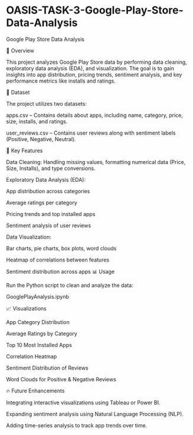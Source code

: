 # OASIS-TASK-3-Google-Play-Store-Data-Analysis
Google Play Store Data Analysis

📌 Overview

This project analyzes Google Play Store data by performing data cleaning, exploratory data analysis (EDA), and visualization. The goal is to gain insights into app distribution, pricing trends, sentiment analysis, and key performance metrics like installs and ratings.

📂 Dataset

The project utilizes two datasets:

apps.csv – Contains details about apps, including name, category, price, size, installs, and ratings.

user_reviews.csv – Contains user reviews along with sentiment labels (Positive, Negative, Neutral).

🎯 Key Features

Data Cleaning: Handling missing values, formatting numerical data (Price, Size, Installs), and type conversions.

Exploratory Data Analysis (EDA):

App distribution across categories

Average ratings per category

Pricing trends and top installed apps

Sentiment analysis of user reviews

Data Visualization:

Bar charts, pie charts, box plots, word clouds

Heatmap of correlations between features

Sentiment distribution across apps
📊 Usage

Run the Python script to clean and analyze the data:

GooglePlayAnalysis.ipynb

📈 Visualizations

App Category Distribution

Average Ratings by Category

Top 10 Most Installed Apps

Correlation Heatmap

Sentiment Distribution of Reviews

Word Clouds for Positive & Negative Reviews

🔥 Future Enhancements

Integrating interactive visualizations using Tableau or Power BI.

Expanding sentiment analysis using Natural Language Processing (NLP).

Adding time-series analysis to track app trends over time.
